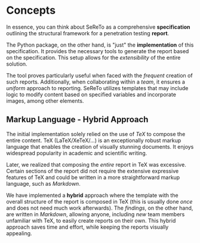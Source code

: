 # Concepts

In essence, you can think about SeReTo as a comprehensive **specification** outlining the structural framework for a penetration testing **report**.

The Python package, on the other hand, is "just" the **implementation** of this specification. It provides the necessary tools to generate the report based on the specification. This setup allows for the *extensibility* of the entire solution.

The tool proves particularly useful when faced with the *frequent* creation of such reports. Additionally, when collaborating within a *team*, it ensures a *uniform* approach to reporting. SeReTo utilizes templates that may include logic to modify content based on specified variables and incorporate images, among other elements.

## Markup Language - Hybrid Approach

The initial implementation solely relied on the use of *TeX* to compose the entire content. TeX (LaTeX/XeTeX/...) is an exceptionally robust markup language that enables the creation of visually stunning documents. It enjoys widespread popularity in academic and scientific writing.

Later, we realized that composing the *entire* report in TeX was excessive. Certain sections of the report did not require the extensive expressive features of TeX and could be written in a more straightforward markup language, such as *Markdown*.

We have implemented a **hybrid** approach where the template with the overall structure of the report is composed in TeX (this is usually done *once* and does not need much work afterwards). The *findings*, on the other hand, are written in *Markdown*, allowing anyone, including *new* team members unfamiliar with TeX, to easily create reports on their own. This hybrid approach saves time and effort, while keeping the reports visually appealing.
